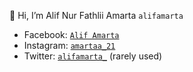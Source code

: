 👋 Hi, I’m Alif Nur Fathlii Amarta ```alifamarta```

- Facebook: [```Alif Amarta```](https://facebook.com/CaptainSlow21)
- Instagram: [```amartaa_21```](https://instagram.com/amartaa_21)
- Twitter: [```alifamarta_```](https://twitter.com/alifamarta_) (rarely used)
